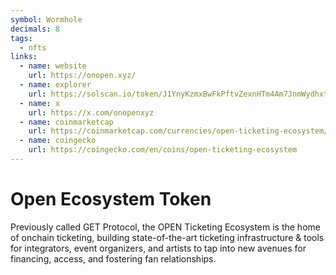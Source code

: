 ```yaml
---
symbol: Wormhole
decimals: 8
tags:
  - nfts
links:
  - name: website
    url: https://onopen.xyz/
  - name: explorer
    url: https://solscan.io/token/J1YnyKzmxBwFkPftvZexnHTm4Am7JnmWydhxtXdwEmMv
  - name: x
    url: https://x.com/onopenxyz
  - name: coinmarketcap
    url: https://coinmarketcap.com/currencies/open-ticketing-ecosystem/
  - name: coingecko
    url: https://coingecko.com/en/coins/open-ticketing-ecosystem
---
```


# Open Ecosystem Token

Previously called GET Protocol, the OPEN Ticketing Ecosystem is the home of onchain ticketing, building state-of-the-art ticketing infrastructure & tools for integrators, event organizers, and artists to tap into new avenues for financing, access, and fostering fan relationships.
